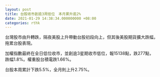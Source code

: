 ```yaml
---
layout: post
title: 台股收市創逾3周低位　本月累升逾2%
date: 2021-01-29 14:38:34.000000000 +08:00
categories: rthk
---
```


台灣股市由升轉跌，隔夜美股上升帶動台股初段向上，但其後美股期貨擴大跌幅，拖累台股表現。

加權指數最終在全日低位收市，並創逾3星期收市低位，報15138點，跌277點，跌幅1.8%。權重股台積電跌1.66%。

台股本周累計下跌5.5%，全月則上升2.75%。
